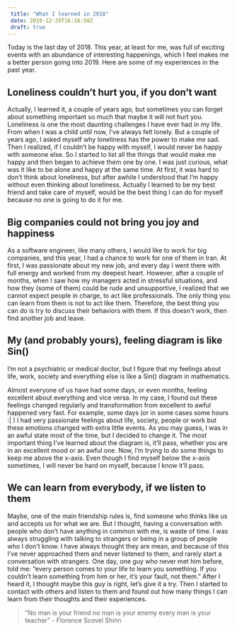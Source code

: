 ```yaml
---
 title: "What I learned in 2018"
 date: 2019-12-29T16:16:50Z
 draft: true 
---
```


Today is the last day of 2018. This year, at least for me, was full of exciting events with an abundance  of interesting happenings, which I feel makes me a better person going into 2019. Here are some of my experiences in  the past year.

## Loneliness couldn’t hurt you, if you don’t want
Actually, I learned it, a couple of years ago, but sometimes you can forget about something important so much that maybe it will not hurt you. Loneliness is one the most daunting challenges I have ever had in my life. From when I was a child until now, I’ve always felt lonely. But a couple of years ago, I asked myself why loneliness has the power to make me sad. Then I realized, if I couldn’t be happy with myself, I would  never be happy with someone else. So I started to list all the things that would make me happy and then began  to achieve them one by one. I was just curious, what was it like to be alone and happy at the same time. At first, it was hard to don’t think about loneliness, but after awhile I understood that I’m happy without even thinking about loneliness. Actually I learned to be my best friend and take care of myself, would be the best thing I can do for myself because no one is going to do it for me.


## Big companies could not bring you joy and happiness
As a software engineer, like many others, I would like to work for big companies, and this year, I had a chance to work for one of them in Iran. At first, I was passionate about my new job, and every day I went there with full energy and worked from my deepest heart. However, after a couple of months, when I saw how my managers acted in stressful situations, and how they (some of them) could be rude and unsupportive, I realized that we cannot expect people in charge, to act like professionals. The only thing you can learn from them is not to act like them. Therefore, the best thing you can do is try to discuss their behaviors with them. If this doesn't work, then find another job and leave.






## My (and probably yours), feeling diagram is like Sin()
I’m not a psychiatric or medical doctor, but I figure that my feelings about life, work, society and everything else is like a Sin() diagram in mathematics.


Almost everyone of us have had some days, or even months, feeling excellent about everything and vice versa. In my case, I found out these feelings changed regularly and transformation from excellent to awful happened very fast. For example, some days (or in some cases some hours :| ) I had very passionate feelings about life, society, people or work but these emotions changed with extra little events. As you may guess, I was in an awful state most of the time, but I decided to change it. The most important thing I’ve learned about the diagram is, it’ll pass, whether  you are in an excellent mood or an awful one. Now, I’m trying to do some things to keep me above the x-axis. Even though I find myself below the x-axis sometimes, I will never be hard on myself, because I know it’ll pass.



## We can learn from everybody, if we listen to them
Maybe, one of the main friendship rules is, find someone who thinks like us and accepts us for what we are. But I thought, having a conversation with people who don’t have anything in common with me, is waste of time. I was always struggling with talking to strangers or being in a group of people who I don't know. I have always thought they are mean, and because of this I’ve never approached them and never listened to them, and rarely start a conversation with strangers. One day, one guy who never met him before, told me: “every person comes to your life to learn you something. If you couldn’t learn something from him or her, it’s your fault, not them.” After I heard it, I thought maybe this guy is right, let’s give it a try. Then I started to contact with others and listen to them and found out how many things I can learn from their thoughts and their experiences.
 > "No man is your friend no man is your enemy every man is your teacher” - Florence Scovel Shinn
